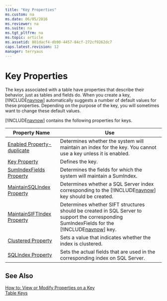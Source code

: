 ```yaml
---
title: "Key Properties"
ms.custom: na
ms.date: 06/05/2016
ms.reviewer: na
ms.suite: na
ms.tgt_pltfrm: na
ms.topic: article
ms.assetid: 801dacf4-db90-4457-84cf-272cf9262dc7
caps.latest.revision: 12
manager: terryaus
---
```

# Key Properties
The keys associated with a table have properties that describe their behavior, just as tables and fields do. When you create a key, [!INCLUDE[navnow](includes/navnow_md.md)] automatically suggests a number of default values for these properties. Depending on the purpose of the key, you will sometimes want to change these default values.  
  
 [!INCLUDE[navnow](includes/navnow_md.md)] contains the following properties for keys.  
  
|Property Name|Use|  
|-------------------|---------|  
|[Enabled Property\-duplicate](Enabled-Property-duplicate.md)|Determines whether the system will maintain an index for the key. You cannot use a key unless it is enabled.|  
|[Key Property](Key-Property.md)|Defines the key.|  
|[SumIndexFields Property](SumIndexFields-Property.md)|Determines the fields for which the system will maintain a SumIndex.|  
|[MaintainSQLIndex Property](MaintainSQLIndex-Property.md)|Determines whether a SQL Server index corresponding to the [!INCLUDE[navnow](includes/navnow_md.md)] key should be created.|  
|[MaintainSIFTIndex Property](MaintainSIFTIndex-Property.md)|Determines whether SIFT structures should be created in SQL Server to support the corresponding SumIndexFields for the [!INCLUDE[navnow](includes/navnow_md.md)] key.|  
|[Clustered Property](Clustered-Property.md)|Sets a value that indicates whether the index is clustered.|  
|[SQLIndex Property](SQLIndex-Property.md)|Sets the actual fields that are used in the corresponding index on SQL Server.|  
  
## See Also  
 [How to: View or Modify Properties on a Key](../Topic/How%20to:%20View%20or%20Modify%20Properties%20on%20a%20Key.md)   
 [Table Keys](Table-Keys.md)